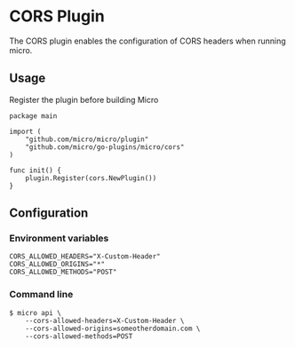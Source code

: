 # CORS Plugin

The CORS plugin enables the configuration of CORS headers when running micro.

## Usage

Register the plugin before building Micro

```
package main

import (
    "github.com/micro/micro/plugin"
    "github.com/micro/go-plugins/micro/cors"
)

func init() {
    plugin.Register(cors.NewPlugin())
}
```

## Configuration

### Environment variables

```
CORS_ALLOWED_HEADERS="X-Custom-Header"
CORS_ALLOWED_ORIGINS="*"
CORS_ALLOWED_METHODS="POST"
```

### Command line
```
$ micro api \
    --cors-allowed-headers=X-Custom-Header \
    --cors-allowed-origins=someotherdomain.com \
    --cors-allowed-methods=POST
```
